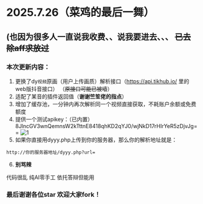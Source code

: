 # 2025.7.26（菜鸡的最后一舞） 
## (也因为很多人一直说我收费、、说我要进去、、、 ~~已去除aff求放过~~
### 本次更新内容：
1. 更换了dy`视频`原画（用户上传画质）解析接口（https://api.tikhub.io/ 里的web版抖音接口） （~~原接口可能已被墙~~）
2. 适配了某音的插件返回值（**谢谢竺笙佬的指点**）
3. 增加了缓存池，一分钟内再次解析同一个视频直接获取，不耗账户余额或免费额度
4. 提供一个测试apikey：（已内置）  8JlncGV3wnQemnsW2kTttnE8418qhKD2qYJ0/wjNkD17rHIrYeR5zDjvJg==
   ![1](https://tc.z.wiki/autoupload/f/uK53_1aH7-OLnUIPB7zaPWZIV_bRpRe-LL1zubSGClOyl5f0KlZfm6UsKj-HyTuv/20250726/5D3P/1095X328/11.png)
5. 如果你直接用dyyy.php上传到你的服务器，那么你的解析地址就是：
```
http://你的服务器地址/dyyy.php?url=
```

6. **别骂辣**
	

代码很乱 纯AI零手工 依托答辩但能用


### 最后谢谢各位star 欢迎大家fork！


 
